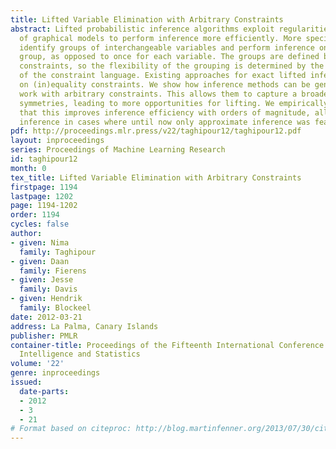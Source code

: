 ```yaml
---
title: Lifted Variable Elimination with Arbitrary Constraints
abstract: Lifted probabilistic inference algorithms exploit regularities in the structure
  of graphical models to perform inference more efficiently. More specifically, they
  identify groups of interchangeable variables and perform inference once for each
  group, as opposed to once for each variable. The groups are defined by means of
  constraints, so the flexibility of the grouping is determined by the expressivity
  of the constraint language. Existing approaches for exact lifted inference rely
  on (in)equality constraints. We show how inference methods can be generalized to
  work with arbitrary constraints. This allows them to capture a broader range of
  symmetries, leading to more opportunities for lifting. We empirically demonstrate
  that this improves inference efficiency with orders of magnitude, allowing exact
  inference in cases where until now only approximate inference was feasible.
pdf: http://proceedings.mlr.press/v22/taghipour12/taghipour12.pdf
layout: inproceedings
series: Proceedings of Machine Learning Research
id: taghipour12
month: 0
tex_title: Lifted Variable Elimination with Arbitrary Constraints
firstpage: 1194
lastpage: 1202
page: 1194-1202
order: 1194
cycles: false
author:
- given: Nima
  family: Taghipour
- given: Daan
  family: Fierens
- given: Jesse
  family: Davis
- given: Hendrik
  family: Blockeel
date: 2012-03-21
address: La Palma, Canary Islands
publisher: PMLR
container-title: Proceedings of the Fifteenth International Conference on Artificial
  Intelligence and Statistics
volume: '22'
genre: inproceedings
issued:
  date-parts:
  - 2012
  - 3
  - 21
# Format based on citeproc: http://blog.martinfenner.org/2013/07/30/citeproc-yaml-for-bibliographies/
---
```

